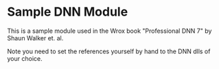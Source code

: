 # Sample DNN Module

This is a  sample module used in the Wrox book "Professional DNN 7" by Shaun Walker et. al.

Note you need to set the references yourself by hand to the DNN dlls of your choice.
